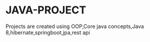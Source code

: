 # JAVA-PROJECT
Projects are created using OOP,Core java concepts,Java 8,hibernate,springboot,jpa,rest api
